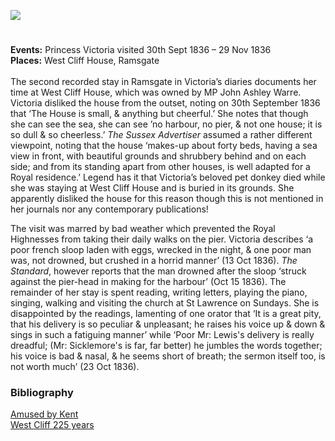<a href="https://dev.visual-essays.app"><img src="https://dev-visual-essays.netlify.app/images/ve-button.png"></a> 
<param ve-config title="Queen Victoria and West Cliff House" author="Alyson Hunt" layout="vtl" banner="/images/banners/19c.jpg">

<param ve-entity eid="Q736439" aliases="Ramsgate">

#

**Events:** Princess Victoria visited 30th Sept 1836 – 29 Nov 1836   
**Places:** West Cliff House, Ramsgate   
<br>
The second recorded stay in Ramsgate in Victoria’s diaries documents her time at West Cliff House, which was owned by MP John Ashley Warre. Victoria disliked the house from the outset, noting on 30th September 1836 that ‘The House is small, & anything but cheerful.’ She notes that though she can see the sea, she can see ’no harbour, no pier, & not one house; it is so dull & so cheerless.’ _The Sussex Advertiser_ assumed a rather different viewpoint, noting that the house ‘makes-up about forty beds, having a sea view in front, with beautiful grounds and shrubbery behind and on each side; and from its standing apart from other houses, is well adapted for a Royal residence.’ Legend has it that Victoria’s beloved pet donkey died while she was staying at West Cliff House and is buried in its grounds. She apparently disliked the house for this reason though this is not mentioned in her journals nor any contemporary publications!
<param ve-image url="https://upload.wikimedia.org/wikipedia/commons/f/fc/Footpath_in_Warre_Recreational_Ground_-_geograph.org.uk_-_2359489.jpg" label="Footpath in Warre Recreational Ground" attribution="by David Anstiss, CC BY-SA 2.0, via Wikimedia Commons">

The visit was marred by bad weather which prevented the Royal Highnesses from taking their daily walks on the pier. Victoria describes ‘a poor french sloop laden with eggs, wrecked in the night, & one poor man was, not drowned, but crushed in a horrid manner’ (13 Oct 1836). _The Standard_, however reports that the man drowned after the sloop ‘struck against the pier-head in making for the harbour’ (Oct 15 1836). The remainder of her stay is spent reading, writing letters, playing the piano, singing, walking and visiting the church at St Lawrence on Sundays. She is disappointed by the readings,  lamenting of one orator that ‘It is a great pity, that his delivery is so peculiar & unpleasant; he raises his voice up & down & sings in such a fatiguing manner’ while ‘Poor Mr: Lewis's delivery is really dreadful; (Mr: Sicklemore's is far, far better) he jumbles the words together; his voice is bad & nasal, & he seems short of breath; the sermon itself too, is not worth much’ (23 Oct 1836).
<param ve-image url="https://upload.wikimedia.org/wikipedia/commons/0/0d/The_Marine_sketch_book_by_H._Moses_1826._RMG_PU7929.jpg" label="The Marine sketch book by H. Moses, 1826" attribution="Henry Moses, Public domain, via Wikimedia Commons">

### Bibliography
[Amused by Kent](http://www.bbc.co.uk/kent/content/articles/2009/03/04/queen_victoria_history_feature.shtml)   
[West Cliff 225 years](http://ramsgate-society.org.uk/ramsgatematters/index.php/local-news/local-history/2-west-cliff-225-years)
